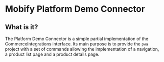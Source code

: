 # Mobify Platform Demo Connector

## What is it?

The Platform Demo Connector is a simple partial implementation of the
CommerceIntegrations interface. Its main purpose is to provide the `pwa`
project with a set of commands allowing the implementation of a navigation, a
product list page and a product details page.
